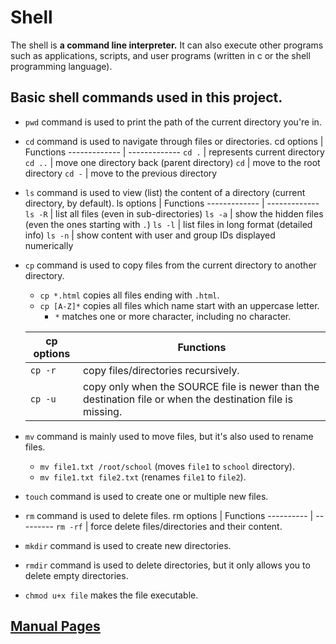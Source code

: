 # Shell

The shell is **a command line interpreter.** It can also execute other programs such as applications, scripts, and user programs (written in c or the shell programming language).

## Basic shell commands used in this project.

* `pwd` command is used to print the path of the current directory you're in.
 

* `cd` command is used to navigate through files or directories.
    cd options  | Functions
    ------------- | -------------
    `cd .` | represents current directory
    `cd ..`  | move one directory back (parent directory)
    `cd`  | move to the root directory
    `cd -` | move to the previous directory


* `ls` command is used to view (list) the content of a directory (current directory, by default).
   ls options  | Functions
    ------------- | -------------
    `ls -R`   | list all files (even in sub-directories)
    `ls -a`  | show the hidden files (even the ones starting with `.`)
    `ls -l` | list files in long format (detailed info)
    `ls -n` | show content with user and group IDs displayed numerically



* `cp` command is used to copy files from the current directory to another directory.
    * `cp *.html` copies all files ending with `.html`.
    * `cp [A-Z]*` copies all files which name start with an uppercase letter.
        * `*` matches one or more character, including no character.

    cp options | Functions
    ----------------  |  ------------
    `cp -r` | copy files/directories recursively.
    `cp -u` | copy only when the SOURCE file is newer than the destination file or when the destination file is missing.


* `mv` command is mainly used to move files, but it's also used to rename files.
   * `mv file1.txt /root/school` (moves `file1` to `school` directory).
   * `mv file1.txt file2.txt` (renames `file1` to `file2`).


* `touch` command is used to create one or multiple new files.


* `rm` command is used to delete files.
    rm options | Functions
    ---------- | ---------
    `rm -rf` | force delete files/directories and their content.


* `mkdir` command is used to create new directories.


* `rmdir` command is used to delete directories, but it only allows you to delete empty directories.


* `chmod u+x file` makes the file executable.


## **[Manual Pages](https://linuxcommand.org/lc3_man_page_index.php#file)**

